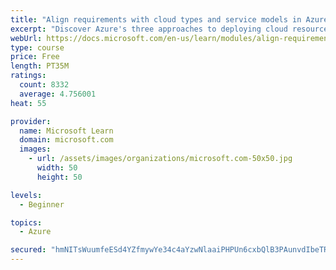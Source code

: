 ```yaml
---
title: "Align requirements with cloud types and service models in Azure"
excerpt: "Discover Azure's three approaches to deploying cloud resources -- public, private, and hybrid -- and learn the difference each makes in your Azure services."
webUrl: https://docs.microsoft.com/en-us/learn/modules/align-requirements-in-azure/
type: course
price: Free
length: PT35M
ratings:
  count: 8332
  average: 4.756001
heat: 55

provider:
  name: Microsoft Learn
  domain: microsoft.com
  images:
    - url: /assets/images/organizations/microsoft.com-50x50.jpg
      width: 50
      height: 50

levels:
  - Beginner

topics:
  - Azure

secured: "hmNITsWuumfeESd4YZfmywYe34c4aYzwNlaaiPHPUn6cxbQlB3PAunvdIbeTR62TeOjRKqBSoNfNoRxMSDGxh4ddoq1N3Hibks3xFoDV2llIMfQOOtxIR0zu81rFMPkVMwYkaLpx3111w/0Q0Lg/nWmZn5XpMVL9UiJ0GbVbR5jWWzR+F52TBBRGSrRgq1jP17xYFufNfuIpkiN+KprwVFitEXvav6EudM6A3kAEKYbtnXnrj6FJ0WV6EhkPlFKj9OHizxZXQgxLJbd3Rs+v3x4IYIS6FWNf+JQts0Zj52Dpe6de8ekMFA6bmMtFSD4YB+1G29C8FJ6B7Y2RbjvwXWWXkXnFbdLtDz0RY4MGStbiO/qjKTnCc2mLkj0LykAP0bud5jrwe3KWchS8xXb42tkJLLJA5ejxUv0qzg+UEaw=;E28mv8g6KgWMiwiYbQcsfQ=="
---
```



